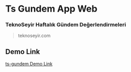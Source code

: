 # Ts Gundem App Web

### TeknoSeyir Haftalık Gündem Değerlendirmeleri

> teknoseyir.com

## Demo Link

[ts-gundem Demo Link](https://veysel.github.io/project/ts-gundem/)